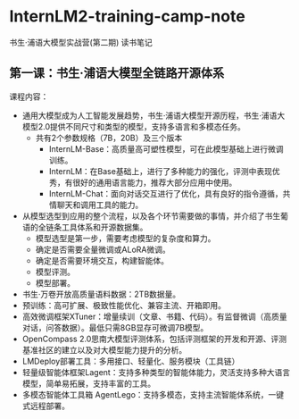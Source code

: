 # InternLM2-training-camp-note
书生·浦语大模型实战营(第二期) 读书笔记

## 第一课：书生·浦语大模型全链路开源体系
课程内容：
- 通用大模型成为人工智能发展趋势，书生·浦语大模型开源历程，书生·浦语大模型2.0提供不同尺寸和类型的模型，支持多语言和多模态任务。
  - 共有2个参数规格（7B，20B）及三个版本
    - InternLM-Base：高质量高可塑性模型，可在此模型基础上进行微调训练。
    - InternLM：在Base基础上，进行了多种能力的强化，评测中表现优秀，有很好的通用语言能力，推荐大部分应用中使用。
    - InternLM-Chat：面向对话交互进行了优化，具有良好的指令遵循，共情聊天和调用工具的能力。
- 从模型选型到应用的整个流程，以及各个环节需要做的事情，并介绍了书生葡语的全链条工具体系和开源数据集。
  - 模型选型是第一步，需要考虑模型的复杂度和算力。
  - 确定是否需要全量微调或ALoRA微调。
  - 确定是否需要环境交互，构建智能体。
  - 模型评测。
  - 模型部署。
- 书生·万卷开放高质量语料数据：2TB数据量。
- 预训练：高可扩展、极致性能优化、兼容主流、开箱即用。
- 高效微调框架XTuner：增量续训（文章、书籍、代码）。有监督微调（高质量对话，问答数据）。最低只需8GB显存可微调7B模型。
- OpenCompass 2.0思南大模型评测体系，包括评测框架的开发和开源、评测基准社区的建立以及对大模型能力提升的分析。
- LMDeploy部署工具：多用接口、轻量化、服务模块（工具链）
- 轻量级智能体框架Lagent：支持多种类型的智能体能力，灵活支持多种大语言模型，简单易拓展，支持丰富的工具。
- 多模态智能体工具箱 AgentLego：支持多模态，支持主流智能体系统，一键式远程部署。
